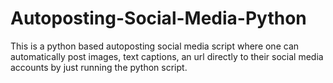 # Autoposting-Social-Media-Python
This is a python based autoposting social media script where one can automatically post images, text captions, an url directly to their social media accounts by just running the python script.

